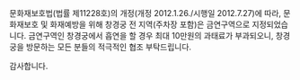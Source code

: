 문화재보호법(법률 제11228호)의 개정(개정 2012.1.26./시행일 2012.7.27)에 따라, 문화재보호 및 화재예방을 위해 창경궁 전 지역(주차장 포함)은 금연구역으로 지정되었습니다. 금연구역인 창경궁에서 흡연을 할 경우 최대 10만원의 과태료가 부과되오니, 창경궁을 방문하는 모든 분들의 적극적인 협조 부탁드립니다.

감사합니다.